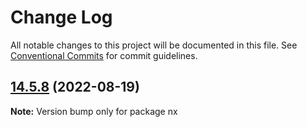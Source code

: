 # Change Log

All notable changes to this project will be documented in this file.
See [Conventional Commits](https://conventionalcommits.org) for commit guidelines.

## [14.5.8](https://github.com/nrwl/nx/compare/14.5.7...14.5.8) (2022-08-19)

**Note:** Version bump only for package nx
